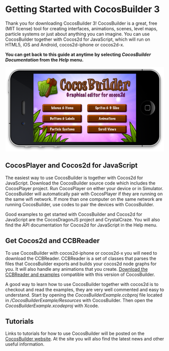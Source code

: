 # Getting Started with CocosBuilder 3
Thank you for downloading CocosBuilder 3! CocosBuilder is a great, free (MIT license) tool for creating interfaces, animations, scenes, level maps, particle systems or just about anything you can imagine. You can use CocosBuilder together with Cocos2d for JavaScript, which will run on HTML5, iOS and Android, cocos2d-iphone or cocos2d-x.

**You can get back to this guide at anytime by selecting *CocosBuilder Documentation* from the *Help* menu.**

![image](1-1.png?raw=true)

## CocosPlayer and Cocos2d for JavaScript
The easiest way to use CocosBuilder is together with Cocos2d for JavaScript. Download the CocosBuilder source code which includes the CocosPlayer project. Run CocosPlayer on either your device or in Simulator. CocosBuilder will automatically pair with CocosPlayer if they are running on the same wifi network. If more than one computer on the same network are running CocosBuilder, use codes to pair the devices with CocosBuilder.

Good examples to get started with CocosBuilder and Cocos2d for JavaScript are the CocosDragonJS project and CrystalCraze. You will also find the API documentation for Cocos2d for JavaScript in the Help menu.

## Get Cocos2d and CCBReader
To use CocosBuilder with cocos2d-iphone or cocos2d-x you will need to download the CCBReader. CCBReader is a set of classes that parses the files that CocosBuilder exports and builds your cocos2d node graphs for you. It will also handle any animations that you create. [Download the CCBReader and examples](http://cocosbuilder.com/?page_id=11) compatible with this version of CocosBuilder.

A good way to learn how to use CocosBuilder together with cocos2d is to checkout and read the examples, they are very well commented and easy to understand. Start by opening the *CocosBuilderExample.ccbproj* file located in */CocosBuilderExample/Resources* with CocosBuilder. Then open the *CocosBuilderExample.xcodeproj* with Xcode.

## Tutorials
Links to tutorials for how to use CocosBuilder will be posted on the [CocosBuilder website](http://cocosbuilder.com). At the site you will also find the latest news and other useful information.
